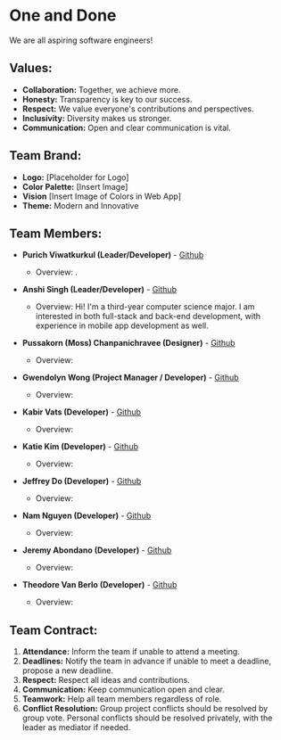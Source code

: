 # One and Done
We are all aspiring software engineers!

## Values:
- **Collaboration:** Together, we achieve more.
- **Honesty:** Transparency is key to our success.
- **Respect:** We value everyone's contributions and perspectives.
- **Inclusivity:** Diversity makes us stronger.
- **Communication:** Open and clear communication is vital.

## Team Brand:
- **Logo:** [Placeholder for Logo]
- **Color Palette:** [Insert Image]
- **Vision** [Insert Image of Colors in Web App]
- **Theme:** Modern and Innovative

## Team Members:
- **Purich Viwatkurkul (Leader/Developer)** - [Github](https://github.com/pviwatkurkul)
  - Overview: .

- **Anshi Singh (Leader/Developer)** - [Github](https://anshisinghh.github.io/Personal-Portfolio/)
  - Overview: Hi! I'm a third-year computer science major. I am interested in both full-stack and back-end development, with experience in mobile app development as well.

- **Pussakorn (Moss) Chanpanichravee (Designer)** - [Github](https://github.com/PussakornCH)
  - Overview: 

- **Gwendolyn Wong (Project Manager / Developer)** - [Github](https://github.com/gewnwong)
  - Overview: 

- **Kabir Vats (Developer)** - [Github](https://github.com/kabir-vats)
  - Overview: 

- **Katie Kim (Developer)** - [Github](https://github.com/katieki)
  - Overview: 

- **Jeffrey Do (Developer)** - [Github](https://github.com/Doughster)
  - Overview: 

- **Nam Nguyen (Developer)** - [Github](https://github.com/afacade)
  - Overview:

- **Jeremy Abondano (Developer)** - [Github](https://github.com/Jabo10)
  - Overview: 

- **Theodore Van Berlo (Developer)** - [Github](https://github.com/TheodoreVB)
  - Overview:
 
## Team Contract:
1. **Attendance:** Inform the team if unable to attend a meeting.
2. **Deadlines:** Notify the team in advance if unable to meet a deadline, propose a new deadline.
3. **Respect:** Respect all ideas and contributions.
4. **Communication:** Keep communication open and clear.
5. **Teamwork:** Help all team members regardless of role.
6. **Conflict Resolution:** Group project conflicts should be resolved by group vote. Personal conflicts should be resolved privately, with the leader as mediator if needed.
